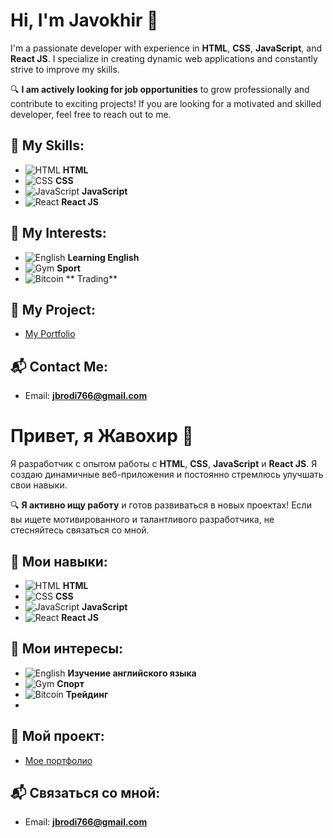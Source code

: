 # Hi, I'm **Javokhir** 👋

I'm a passionate developer with experience in **HTML**, **CSS**, **JavaScript**, and **React JS**. I specialize in creating dynamic web applications and constantly strive to improve my skills.

🔍 **I am actively looking for job opportunities** to grow professionally and contribute to exciting projects! If you are looking for a motivated and skilled developer, feel free to reach out to me.

## 💼 My Skills:
- ![HTML](https://img.shields.io/badge/HTML-FF5733?style=flat&logo=html5&logoColor=white) **HTML**
- ![CSS](https://img.shields.io/badge/CSS-2965F1?style=flat&logo=css3&logoColor=white) **CSS**
- ![JavaScript](https://img.shields.io/badge/JavaScript-F7DF1E?style=flat&logo=javascript&logoColor=black) **JavaScript**
- ![React](https://img.shields.io/badge/React-61DAFB?style=flat&logo=react&logoColor=black) **React JS**

## 🌱 My Interests:
- ![English](https://img.shields.io/badge/English-0080FF?style=flat&logo=language&logoColor=white) **Learning English**
- ![Gym](https://img.shields.io/badge/Gym-FF4F58?style=flat&logo=gym&logoColor=white) **Sport**
- ![Bitcoin](https://img.shields.io/badge/Bitcoin-F2A900?style=flat&logo=bitcoin&logoColor=white) ** Trading**

## 📍 My Project:
- [My Portfolio](https://TateMastery.github.io/Portfolio/)

## 📬 Contact Me:
- Email: **jbrodi766@gmail.com** 





# Привет, я **Жавохир** 👋

Я разработчик с опытом работы с **HTML**, **CSS**, **JavaScript** и **React JS**. Я создаю динамичные веб-приложения и постоянно стремлюсь улучшать свои навыки.

🔍 **Я активно ищу работу** и готов развиваться в новых проектах! Если вы ищете мотивированного и талантливого разработчика, не стесняйтесь связаться со мной.

## 💼 Мои навыки:
- ![HTML](https://img.shields.io/badge/HTML-FF5733?style=flat&logo=html5&logoColor=white) **HTML**
- ![CSS](https://img.shields.io/badge/CSS-2965F1?style=flat&logo=css3&logoColor=white) **CSS**
- ![JavaScript](https://img.shields.io/badge/JavaScript-F7DF1E?style=flat&logo=javascript&logoColor=black) **JavaScript**
- ![React](https://img.shields.io/badge/React-61DAFB?style=flat&logo=react&logoColor=black) **React JS**

## 🌱 Мои интересы:
- ![English](https://img.shields.io/badge/English-0080FF?style=flat&logo=language&logoColor=white) **Изучение английского языка**
- ![Gym](https://img.shields.io/badge/Gym-FF4F58?style=flat&logo=gym&logoColor=white) **Спорт**
- ![Bitcoin](https://img.shields.io/badge/Bitcoin-F2A900?style=flat&logo=bitcoin&logoColor=white) **Трейдинг**
- 
## 📍 Мой проект:
- [Мое портфолио](https://TateMastery.github.io/Portfolio/)

## 📬 Связаться со мной:
- Email: **jbrodi766@gmail.com** 

